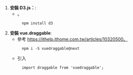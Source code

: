 1. **安裝 D3.js：**:
    - 。
        ```shell
          npm install d3
        ```
1. **安裝 vue.draggable**:
    - 參考 https://ithelp.ithome.com.tw/articles/10320500。
        ```shell
          npm i -S vuedraggable@next
        ```
    - 引入
        ```shell
          import draggable from 'vuedraggable'; 
        ```





